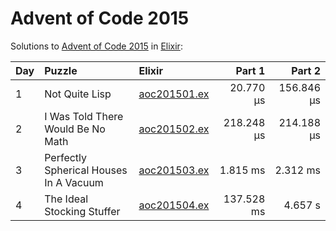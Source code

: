 # Advent of Code 2015

Solutions to [Advent of Code 2015](https://adventofcode.com/2015/) in [Elixir](https://elixir-lang.org/):

| Day  | Puzzle                                 | Elixir                                                                 |     Part 1 |     Part 2 |
| :--- | :------------------------------------- | :--------------------------------------------------------------------- | ---------: | ---------: |
| 1    | Not Quite Lisp                         | [aoc201501.ex](01_not_quite_lisp/aoc201501.ex)                         |  20.770 µs | 156.846 µs |
| 2    | I Was Told There Would Be No Math      | [aoc201502.ex](02_i_was_told_there_would_be_no_math/aoc201502.ex)      | 218.248 µs | 214.188 µs |
| 3    | Perfectly Spherical Houses In A Vacuum | [aoc201503.ex](03_perfectly_spherical_houses_in_a_vacuum/aoc201503.ex) |   1.815 ms |   2.312 ms |
| 4    | The Ideal Stocking Stuffer             | [aoc201504.ex](04_the_ideal_stocking_stuffer/aoc201504.ex)             | 137.528 ms |    4.657 s |
